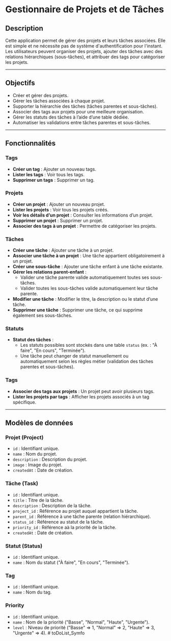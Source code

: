 # Gestionnaire de Projets et de Tâches

## Description
Cette application permet de gérer des projets et leurs tâches associées. Elle est simple et ne nécessite pas de système d'authentification pour l'instant. Les utilisateurs peuvent organiser des projets, ajouter des tâches avec des relations hiérarchiques (sous-tâches), et attribuer des tags pour catégoriser les projets.

---

## Objectifs
- Créer et gérer des projets.
- Gérer les tâches associées à chaque projet.
- Supporter la hiérarchie des tâches (tâches parentes et sous-tâches).
- Associer des tags aux projets pour une meilleure organisation.
- Gérer les statuts des tâches à l’aide d’une table dédiée.
- Automatiser les validations entre tâches parentes et sous-tâches.

---

## Fonctionnalités

### Tags
- **Créer un tag** : Ajouter un nouveau tags.
- **Lister les tags** : Voir tous les tags.
- **Supprimer un tags** : Supprimer un tag.


### Projets
- **Créer un projet** : Ajouter un nouveau projet.
- **Lister les projets** : Voir tous les projets créés.
- **Voir les détails d’un projet** : Consulter les informations d’un projet.
- **Supprimer un projet** : Supprimer un projet.
- **Associer des tags à un projet** : Permettre de catégoriser les projets.

### Tâches
- **Créer une tâche** : Ajouter une tâche à un projet.
- **Associer une tâche à un projet** : Une tâche appartient obligatoirement à un projet.
- **Créer une sous-tâche** : Ajouter une tâche enfant à une tâche existante.
- **Gérer les relations parent-enfant** :
    - Valider une tâche parente valide automatiquement toutes ses sous-tâches.
    - Valider toutes les sous-tâches valide automatiquement leur tâche parente.
- **Modifier une tâche** : Modifier le titre, la description ou le statut d’une tâche.
- **Supprimer une tâche** : Supprimer une tâche, ce qui supprime également ses sous-tâches.

### Statuts
- **Statut des tâches** :
    - Les statuts possibles sont stockés dans une table `status` (ex. : "À faire", "En cours", "Terminée").
    - Une tâche peut changer de statut manuellement ou automatiquement selon les règles métier (validation des tâches parentes et sous-tâches).

### Tags
- **Associer des tags aux projets** : Un projet peut avoir plusieurs tags.
- **Lister les projets par tags** : Afficher les projets associés à un tag spécifique.

---

## Modèles de données

### Projet (Project)
- `id` : Identifiant unique.
- `name` : Nom du projet.
- `description` : Description du projet.
- `image` : Image du projet.
- `createdAt` : Date de création.

### Tâche (Task)
- `id` : Identifiant unique.
- `title` : Titre de la tâche.
- `description` : Description de la tâche.
- `project_id` : Référence au projet auquel appartient la tâche.
- `parent_id` : Référence à une tâche parente (relation hiérarchique).
- `status_id` : Référence au statut de la tâche.
- `priority_id` : Référence aà la priorité de la tâche.
- `createdAt` : Date de création.

### Statut (Status)
- `id` : Identifiant unique.
- `name` : Nom du statut ("À faire", "En cours", "Terminée").

### Tag
- `id` : Identifiant unique.
- `name` : Nom du tag.

### Priority
- `id` : Identifiant unique.
- `name` : Nom de la priorité ("Basse", "Normal", "Haute", "Urgente").
- `level` : Niveau de priorité ("Basse" => 1, "Normal" => 2, "Haute" => 3, "Urgente" => 4).
#   t o D o L i s t _ S y m f o  
 